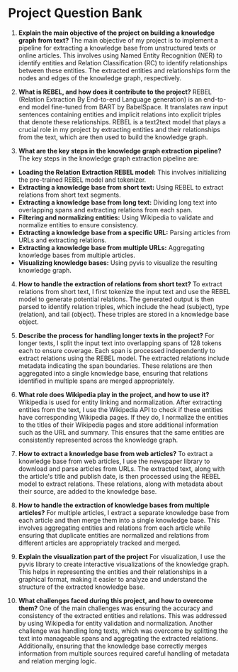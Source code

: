 # Project Question Bank

1. **Explain the main objective of the project on building a knowledge graph from text?**
The main objective of my project is to implement a pipeline for extracting a knowledge base from unstructured texts or online articles. This involves using Named Entity Recognition (NER) to identify entities and Relation Classification (RC) to identify relationships between these entities. The extracted entities and relationships form the nodes and edges of the knowledge graph, respectively.

2. **What is REBEL, and how does it contribute to the project?**
REBEL (Relation Extraction By End-to-end Language generation) is an end-to-end model fine-tuned from BART by BabelSpace. It translates raw input sentences containing entities and implicit relations into explicit triples that denote these relationships. REBEL is a text2text model that plays a crucial role in my project by extracting entities and their relationships from the text, which are then used to build the knowledge graph.

3. **What are the key steps in the knowledge graph extraction pipeline?**
The key steps in the knowledge graph extraction pipeline are:
- **Loading the Relation Extraction REBEL model:** This involves initializing the pre-trained REBEL model and tokenizer.
- **Extracting a knowledge base from short text:** Using REBEL to extract relations from short text segments.
- **Extracting a knowledge base from long text:** Dividing long text into overlapping spans and extracting relations from each span.
- **Filtering and normalizing entities:** Using Wikipedia to validate and normalize entities to ensure consistency.
- **Extracting a knowledge base from a specific URL:** Parsing articles from URLs and extracting relations.
- **Extracting a knowledge base from multiple URLs:** Aggregating knowledge bases from multiple articles.
- **Visualizing knowledge bases:** Using pyvis to visualize the resulting knowledge graph.

4. **How to handle the extraction of relations from short text?**
 To extract relations from short text, I first tokenize the input text and use the REBEL model to generate potential relations. The generated output is then parsed to identify relation triples, which include the head (subject), type (relation), and tail (object). These triples are stored in a knowledge base object.

5. **Describe the process for handling longer texts in the project?**
For longer texts, I split the input text into overlapping spans of 128 tokens each to ensure coverage. Each span is processed independently to extract relations using the REBEL model. The extracted relations include metadata indicating the span boundaries. These relations are then aggregated into a single knowledge base, ensuring that relations identified in multiple spans are merged appropriately.

6. **What role does Wikipedia play in the project, and how to use it?**
Wikipedia is used for entity linking and normalization. After extracting entities from the text, I use the Wikipedia API to check if these entities have corresponding Wikipedia pages. If they do, I normalize the entities to the titles of their Wikipedia pages and store additional information such as the URL and summary. This ensures that the same entities are consistently represented across the knowledge graph.

7. **How to extract a knowledge base from web articles?**
To extract a knowledge base from web articles, I use the newspaper library to download and parse articles from URLs. The extracted text, along with the article's title and publish date, is then processed using the REBEL model to extract relations. These relations, along with metadata about their source, are added to the knowledge base.

8. **How to handle the extraction of knowledge bases from multiple articles?**
For multiple articles, I extract a separate knowledge base from each article and then merge them into a single knowledge base. This involves aggregating entities and relations from each article while ensuring that duplicate entities are normalized and relations from different articles are appropriately tracked and merged.

9. **Explain the visualization part of the project**
For visualization, I use the pyvis library to create interactive visualizations of the knowledge graph. This helps in representing the entities and their relationships in a graphical format, making it easier to analyze and understand the structure of the extracted knowledge base.

10. **What challenges faced during this project, and how to overcome them?**
One of the main challenges was ensuring the accuracy and consistency of the extracted entities and relations. This was addressed by using Wikipedia for entity validation and normalization. Another challenge was handling long texts, which was overcome by splitting the text into manageable spans and aggregating the extracted relations. Additionally, ensuring that the knowledge base correctly merges information from multiple sources required careful handling of metadata and relation merging logic.
